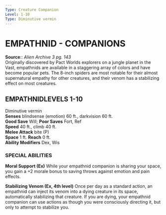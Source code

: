 ```yaml
---
Type: Creature Companion
Level: 1-10
Type: Diminutive vermin  
---
```

# EMPATHNID - COMPANIONS

**Source**:: _Alien Archive 3 pg. 143_  
Originally discovered by Pact Worlds explorers on a jungle planet in the Vast, empathnids are available in a staggering array of colors and have become popular pets. The 8-inch spiders are most notable for their almost supernatural empathy for other creatures, and their venom has a stabilizing effect on most creatures.

## EMPATHNIDLEVELS 1-10

Diminutive vermin  
**Senses** blindsense (emotion) 60 ft., darkvision 60 ft.  
**Good Save** Will; **Poor Saves** Fort, Ref  
**Speed** 40 ft., climb 40 ft.  
**Melee Attack** bite (P)  
**Space** 1 ft. **Reach** 0 ft.  
**Ability Modifiers** Dex, Wis  

### SPECIAL ABILITIES

**Moral Support (Ex)** While your empathnid companion is sharing your space, you gain a +2 morale bonus to saving throws against emotion and pain effects.

**Stabilizing Venom (Ex, 4th level)** Once per day as a standard action, an empathnid can inject its venom into a dying creature in its space, automatically stabilizing that creature. If you are dying, your empathnid companion can use actions as though you were consciously directing it, but only to attempt to stabilize you.
